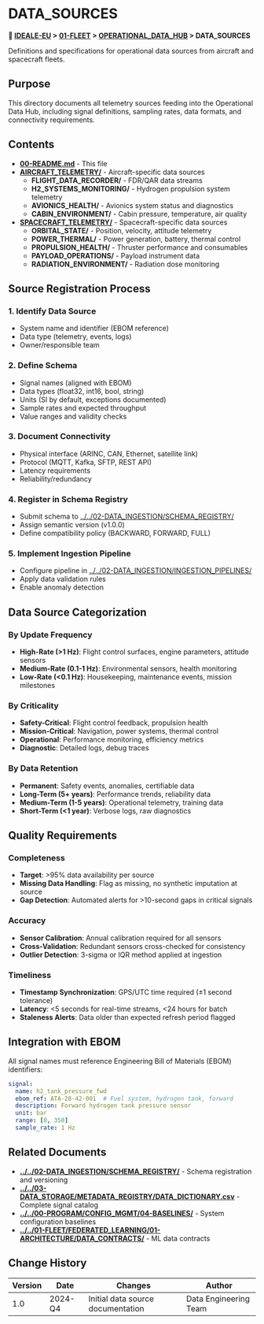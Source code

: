 # DATA_SOURCES

**📍 [IDEALE-EU](../../../) > [01-FLEET](../../) > [OPERATIONAL_DATA_HUB](../) > DATA_SOURCES**

Definitions and specifications for operational data sources from aircraft and spacecraft fleets.

## Purpose

This directory documents all telemetry sources feeding into the Operational Data Hub, including signal definitions, sampling rates, data formats, and connectivity requirements.

## Contents

- [**00-README.md**](00-README.md) - This file
- [**AIRCRAFT_TELEMETRY/**](AIRCRAFT_TELEMETRY/) - Aircraft-specific data sources
  - **FLIGHT_DATA_RECORDER/** - FDR/QAR data streams
  - **H2_SYSTEMS_MONITORING/** - Hydrogen propulsion system telemetry
  - **AVIONICS_HEALTH/** - Avionics system status and diagnostics
  - **CABIN_ENVIRONMENT/** - Cabin pressure, temperature, air quality
- [**SPACECRAFT_TELEMETRY/**](SPACECRAFT_TELEMETRY/) - Spacecraft-specific data sources
  - **ORBITAL_STATE/** - Position, velocity, attitude telemetry
  - **POWER_THERMAL/** - Power generation, battery, thermal control
  - **PROPULSION_HEALTH/** - Thruster performance and consumables
  - **PAYLOAD_OPERATIONS/** - Payload instrument data
  - **RADIATION_ENVIRONMENT/** - Radiation dose monitoring

## Source Registration Process

### 1. Identify Data Source
- System name and identifier (EBOM reference)
- Data type (telemetry, events, logs)
- Owner/responsible team

### 2. Define Schema
- Signal names (aligned with EBOM)
- Data types (float32, int16, bool, string)
- Units (SI by default, exceptions documented)
- Sample rates and expected throughput
- Value ranges and validity checks

### 3. Document Connectivity
- Physical interface (ARINC, CAN, Ethernet, satellite link)
- Protocol (MQTT, Kafka, SFTP, REST API)
- Latency requirements
- Reliability/redundancy

### 4. Register in Schema Registry
- Submit schema to [../../02-DATA_INGESTION/SCHEMA_REGISTRY/](../02-DATA_INGESTION/SCHEMA_REGISTRY/00-README.md)
- Assign semantic version (v1.0.0)
- Define compatibility policy (BACKWARD, FORWARD, FULL)

### 5. Implement Ingestion Pipeline
- Configure pipeline in [../../02-DATA_INGESTION/INGESTION_PIPELINES/](../02-DATA_INGESTION/INGESTION_PIPELINES/)
- Apply data validation rules
- Enable anomaly detection

## Data Source Categorization

### By Update Frequency
- **High-Rate (>1 Hz)**: Flight control surfaces, engine parameters, attitude sensors
- **Medium-Rate (0.1-1 Hz)**: Environmental sensors, health monitoring
- **Low-Rate (<0.1 Hz)**: Housekeeping, maintenance events, mission milestones

### By Criticality
- **Safety-Critical**: Flight control feedback, propulsion health
- **Mission-Critical**: Navigation, power systems, thermal control
- **Operational**: Performance monitoring, efficiency metrics
- **Diagnostic**: Detailed logs, debug traces

### By Data Retention
- **Permanent**: Safety events, anomalies, certifiable data
- **Long-Term (5+ years)**: Performance trends, reliability data
- **Medium-Term (1-5 years)**: Operational telemetry, training data
- **Short-Term (<1 year)**: Verbose logs, raw diagnostics

## Quality Requirements

### Completeness
- **Target**: >95% data availability per source
- **Missing Data Handling**: Flag as missing, no synthetic imputation at source
- **Gap Detection**: Automated alerts for >10-second gaps in critical signals

### Accuracy
- **Sensor Calibration**: Annual calibration required for all sensors
- **Cross-Validation**: Redundant sensors cross-checked for consistency
- **Outlier Detection**: 3-sigma or IQR method applied at ingestion

### Timeliness
- **Timestamp Synchronization**: GPS/UTC time required (±1 second tolerance)
- **Latency**: <5 seconds for real-time streams, <24 hours for batch
- **Staleness Alerts**: Data older than expected refresh period flagged

## Integration with EBOM

All signal names must reference Engineering Bill of Materials (EBOM) identifiers:

```yaml
signal:
  name: h2_tank_pressure_fwd
  ebom_ref: ATA-28-42-001  # Fuel system, hydrogen tank, forward
  description: Forward hydrogen tank pressure sensor
  unit: bar
  range: [0, 350]
  sample_rate: 1 Hz
```

## Related Documents

- [**../../02-DATA_INGESTION/SCHEMA_REGISTRY/**](../02-DATA_INGESTION/SCHEMA_REGISTRY/00-README.md) - Schema registration and versioning
- [**../../03-DATA_STORAGE/METADATA_REGISTRY/DATA_DICTIONARY.csv**](../03-DATA_STORAGE/METADATA_REGISTRY/DATA_DICTIONARY.csv) - Complete signal catalog
- [**../../00-PROGRAM/CONFIG_MGMT/04-BASELINES/**](../../../00-PROGRAM/CONFIG_MGMT/04-BASELINES/) - System configuration baselines
- [**../../01-FLEET/FEDERATED_LEARNING/01-ARCHITECTURE/DATA_CONTRACTS/**](../../FEDERATED_LEARNING/01-ARCHITECTURE/DATA_CONTRACTS/) - ML data contracts

## Change History

| Version | Date    | Changes                         | Author          |
|---------|---------|----------------------------------|--------------------|
| 1.0     | 2024-Q4 | Initial data source documentation | Data Engineering Team |
